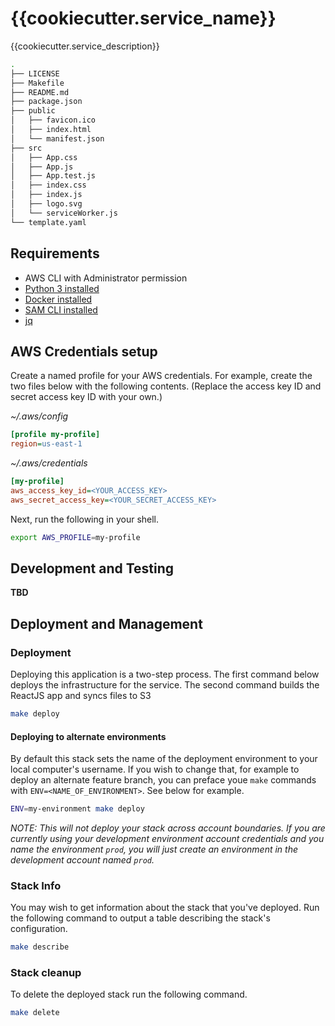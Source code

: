 # {{cookiecutter.service_name}}

{{cookiecutter.service_description}}


```bash
.
├── LICENSE
├── Makefile
├── README.md
├── package.json
├── public
│   ├── favicon.ico
│   ├── index.html
│   └── manifest.json
├── src
│   ├── App.css
│   ├── App.js
│   ├── App.test.js
│   ├── index.css
│   ├── index.js
│   ├── logo.svg
│   └── serviceWorker.js
└── template.yaml
```

## Requirements

* AWS CLI with Administrator permission
* [Python 3 installed](https://www.python.org/downloads/)
* [Docker installed](https://www.docker.com/community-edition)
* [SAM CLI installed](https://github.com/awslabs/aws-sam-cli)
* [jq](https://stedolan.github.io/jq/download/)


## AWS Credentials setup

Create a named profile for your AWS credentials. For example, create the two files below with the following contents. (Replace the access key ID and secret access key ID with your own.)

_~/.aws/config_
```ini
[profile my-profile]
region=us-east-1
```

_~/.aws/credentials_
```ini
[my-profile]
aws_access_key_id=<YOUR_ACCESS_KEY>
aws_secret_access_key=<YOUR_SECRET_ACCESS_KEY>

```

Next, run the following in your shell.

```bash
export AWS_PROFILE=my-profile
```

## Development and Testing
**TBD**

## Deployment and Management
### Deployment
Deploying this application is a two-step process. The first command below deploys the infrastructure for the service. The second command builds the ReactJS app and syncs files to S3

```bash
make deploy
```

#### Deploying to alternate environments
By default this stack sets the name of the deployment environment to your local computer's username. If you wish to change that, for example to deploy an alternate feature branch, you can preface youe `make` commands with `ENV=<NAME_OF_ENVIRONMENT>`. See below for example.

```bash
ENV=my-environment make deploy
```

_NOTE: This will not deploy your stack across account boundaries. If you are currently using your development environment account credentials and you name the environment `prod`, you will just create an environment in the development account named `prod`._
### Stack Info

You may wish to get information about the stack that you've deployed. Run the following command to output a table describing the stack's configuration.

```bash
make describe
```

### Stack cleanup
To delete the deployed stack run the following command.

```bash
make delete
```

